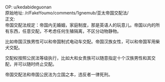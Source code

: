 
OP: u/kedabideguonan  
原始地址: /r/FakeYoumo/comments/1gnemub/亚太帝国交配法/  
正文:  
帝国交配法规定：帝国内无婚姻，家庭制度，那是英语人的玩意儿。帝国以内的所有东西，任意交配，不考虑任何生殖隔离，不区分动物静物。
 
比如帝国汉族男性可以和帝国制式电动车交配。帝国汉族女性，可以和帝国军用柴犬交配。

交配权按照公民法等级执行，比如大和女贵族可以随意指定十个汉族男性和其交配，并可以随时终止交配。

帝国交配法和帝国公民法为立国之本，违反者一律死刑。



